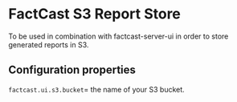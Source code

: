 # FactCast S3 Report Store

To be used in combination with factcast-server-ui in order to store generated reports in S3.

## Configuration properties

`factcast.ui.s3.bucket`=  the name of your S3 bucket.